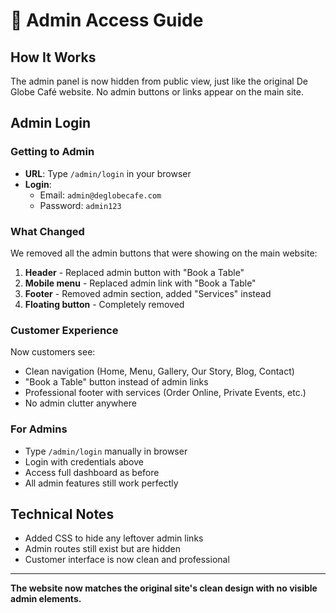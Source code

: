 # 🔐 Admin Access Guide

## How It Works
The admin panel is now hidden from public view, just like the original De Globe Café website. No admin buttons or links appear on the main site.

## Admin Login

### Getting to Admin
- **URL**: Type `/admin/login` in your browser
- **Login**: 
  - Email: `admin@deglobecafe.com`
  - Password: `admin123`

### What Changed
We removed all the admin buttons that were showing on the main website:
1. **Header** - Replaced admin button with "Book a Table"
2. **Mobile menu** - Replaced admin link with "Book a Table"  
3. **Footer** - Removed admin section, added "Services" instead
4. **Floating button** - Completely removed

### Customer Experience
Now customers see:
- Clean navigation (Home, Menu, Gallery, Our Story, Blog, Contact)
- "Book a Table" button instead of admin links
- Professional footer with services (Order Online, Private Events, etc.)
- No admin clutter anywhere

### For Admins
- Type `/admin/login` manually in browser
- Login with credentials above
- Access full dashboard as before
- All admin features still work perfectly

## Technical Notes
- Added CSS to hide any leftover admin links
- Admin routes still exist but are hidden
- Customer interface is now clean and professional

---

**The website now matches the original site's clean design with no visible admin elements.**
